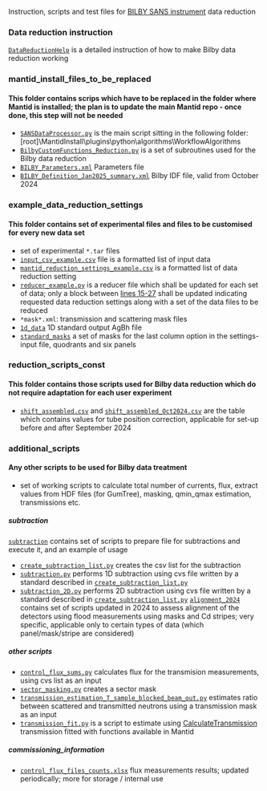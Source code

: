 Instruction, scripts and test files for [BILBY SANS instrument](https://www.ansto.gov.au/user-access/instruments/neutron-scattering-instruments/bilby-small-angle-neutron-scattering) data reduction


### Data reduction instruction

[`DataReductionHelp`](/DataReductionHelp.md) is a detailed instruction of how to make Bilby data reduction working

### mantid_install_files_to_be_replaced
#### This folder contains scrips which have to be replaced in the folder where Mantid is installed; the plan is to update the main Mantid repo - once done, this step will not be needed
- [`SANSDataProcessor.py`](/mantid_install_files_to_be_replaced/BilbySANSDataProcessor.py) is the main script sitting in the following folder:[root]\MantidInstall\plugins\python\algorithms\WorkflowAlgorithms
- [`BilbyCustomFunctions_Reduction.py`](/mantid_install_files_to_be_replaced/BilbyCustomFunctions_Reduction.py) is a set of subroutines used for the Bilby data reduction
- [`BILBY_Parameters.xml`](/mantid_install_files_to_be_replaced/BILBY_Parameters.xml) Parameters file
- [`BILBY_Definition_Jan2025_summary.xml`](/mantid_install_files_to_be_replaced/BILBY_Definition_Jan2025_summary.xml) Bilby IDF file, valid from October 2024

### example_data_reduction_settings
#### This folder contains set of experimental files and files to be customised for every new data set
- set of experimental `*.tar` files
- [`input_csv_example.csv`](/example_data_reduction_settings/input_csv_example.csv) file is a formatted list of input data
- [`mantid_reduction_settings_example.csv`](/example_data_reduction_settings/mantid_reduction_settings_example.csv) is a formatted list of data reduction setting
- [`reducer_example.py`](/example_data_reduction_settings/reducer_example.py) is a reducer file which shall be updated for each set of data; only a block between [lines 15-27](/example_data_reduction_settings/reducer_example.py#L15-L27) shall be updated indicating requested data reduction settings along with a set of the data files to be reduced
- `*mask*.xml`: transmission and scattering mask files
- [`1d_data`](/example_data_reduction_settings/1d_data) 1D standard output AgBh file
- [`standard_masks`](/example_data_reduction_settings/standard_masks) a set of masks for the last column option in the settings-input file, quodrants and six panels

### reduction_scripts_const
#### This folder contains those scripts used for Bilby data reduction which do not require adaptation for each user experiment
- [`shift_assembled.csv`](/reduction_scripts_const/shift_assembled.csv) and [`shift_assembled_Oct2024.csv`](/reduction_scripts_const/shift_assembled_Oct2024.csv) are the table which contains values for tube position correction, applicable for set-up before and after September 2024

### additional_scripts
#### Any other scripts to be used for Bilby data treatment
- set of working scripts to calculate total number of currents, flux, extract values from HDF files (for GumTree), masking, qmin_qmax estimation, transmissions etc.
##### subtraction
[`subtraction`](/additional_scripts/subtraction) contains set of scripts to prepare file for subtractions and execute it, and an example of usage
- [`create_subtraction_list.py`](/additional_scripts/subtraction/create_subtraction_list.py) creates the csv list for the subtraction
- [`subtraction.py`](/additional_scripts/subtraction/subtraction.py) performs 1D subtraction using cvs file written by a standard described in [`create_subtraction_list.py`](/additional_scripts/subtraction/create_subtraction_list.py)
- [`subtraction_2D.py`](/additional_scripts/subtraction/subtraction_2D.py) performs 2D subtraction using cvs file written by a standard described in [`create_subtraction_list.py`](/additional_scripts/subtraction/create_subtraction_list.py)
[`alignment_2024`](/additional_scripts/alignment_2024) contains set of scripts updated in 2024 to assess alignment of the detectors using flood measurements using masks and Cd stripes; very specific, applicable only to certain types of data (which panel/mask/stripe are considered)

##### other scripts
- [`control_flux_sums.py`](/additional_scripts/control_flux_sums.py) calculates flux for the transmision measurements, using cvs list as an input
- [`sector_masking.py`](/additional_scripts/sector_masking.py) creates a sector mask
- [`transmission_estimation_T_sample_blocked_beam_out.py`](/additional_scripts/transmission_estimation_T_sample_blocked_beam_out.py) estimates ratio between scattered and transmitted neutrons using a transmission mask as an input
- [`transmission_fit.py`](/additional_scripts/transmission_fit.py) is a script to estimate using [CalculateTransmission](http://docs.mantidproject.org/nightly/algorithms/CalculateTransmission-v1.html) transmission fitted with functions available in Mantid

##### commissioning_information
- [`control_flux_files_counts.xlsx`](/commissioning_information/control_flux_files_counts.xlsx) flux measurements results; updated periodically; more for storage / internal use